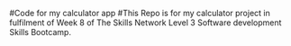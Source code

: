 #Code for my calculator app
#This Repo is for my calculator project in fulfilment of Week 8 of The Skills Network Level 3 Software development Skills Bootcamp.
